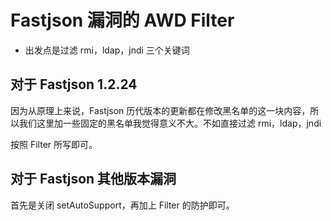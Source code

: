 # Fastjson 漏洞的 AWD Filter

- 出发点是过滤 rmi，ldap，jndi 三个关键词

## 对于 Fastjson 1.2.24

因为从原理上来说，Fastjson 历代版本的更新都在修改黑名单的这一块内容，所以我们这里加一些固定的黑名单我觉得意义不大。不如直接过滤 rmi，ldap，jndi

按照 Filter 所写即可。



## 对于 Fastjson 其他版本漏洞

首先是关闭 setAutoSupport，再加上 Filter 的防护即可。





